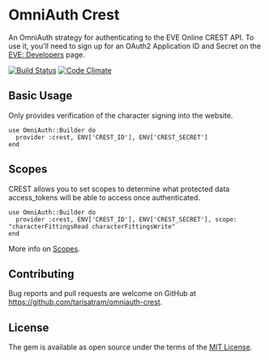 # OmniAuth Crest

An OmniAuth strategy for authenticating to the EVE Online CREST API. To use it, you'll need to sign up for an OAuth2 Application ID and Secret on the [EVE: Developers](https://developers.eveonline.com) page.

[![Build Status](https://travis-ci.org/tarisatram/omniauth-crest.svg?branch=master)](https://travis-ci.org/tarisatram/omniauth-crest) [![Code Climate](https://codeclimate.com/github/tarisatram/omniauth-crest/badges/gpa.svg)](https://codeclimate.com/github/tarisatram/omniauth-crest)

## Basic Usage
Only provides verification of the character signing into the website.

    use OmniAuth::Builder do
      provider :crest, ENV['CREST_ID'], ENV['CREST_SECRET']
    end

## Scopes

CREST allows you to set scopes to determine what protected data access_tokens will be able to access once authenticated. 

    use OmniAuth::Builder do
      provider :crest, ENV['CREST_ID'], ENV['CREST_SECRET'], scope: "characterFittingsRead characterFittingsWrite"
    end

More info on [Scopes](https://eveonline-third-party-documentation.readthedocs.org/en/latest/crest/authentication/).

## Contributing

Bug reports and pull requests are welcome on GitHub at https://github.com/tarisatram/omniauth-crest.


## License
The gem is available as open source under the terms of the [MIT License](http://opensource.org/licenses/MIT).

